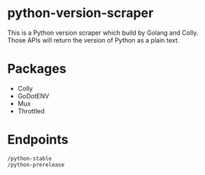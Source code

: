 # python-version-scraper

This is a Python version scraper which build by Golang and Colly.
<br />
Those APIs will return the version of Python as a plain text.

# Packages

- Colly
- GoDotENV
- Mux
- Throttled

# Endpoints

```
/python-stable
/python-prerelease
```
